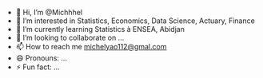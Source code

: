 - 👋 Hi, I’m @Michhhel
- 👀 I’m interested in Statistics, Economics, Data Science, Actuary, Finance
- 🌱 I’m currently learning Statistics à ENSEA, Abidjan
- 💞️ I’m looking to collaborate on ...
- 📫 How to reach me michelyao112@gmal.com
- 😄 Pronouns: ...
- ⚡ Fun fact: ...

<!---
Michhhel/Michhhel is a ✨ special ✨ repository because its `README.md` (this file) appears on your GitHub profile.
You can click the Preview link to take a look at your changes.
--->
